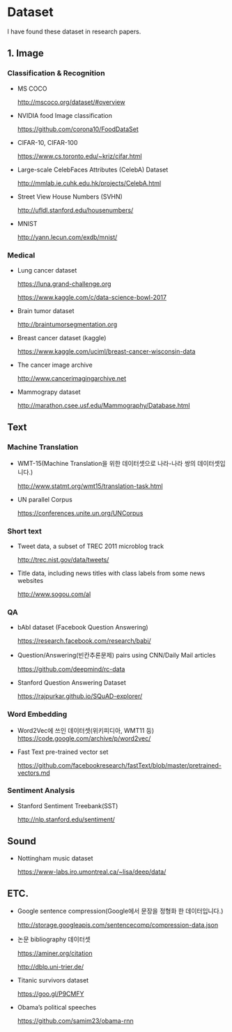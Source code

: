 # Dataset
I have found these dataset in research papers.


## 1. Image

### Classification & Recognition

* MS COCO

	http://mscoco.org/dataset/#overview

* NVIDIA food Image classification

	https://github.com/corona10/FoodDataSet

* CIFAR-10, CIFAR-100

	https://www.cs.toronto.edu/~kriz/cifar.html

* Large-scale CelebFaces Attributes (CelebA) Dataset

	http://mmlab.ie.cuhk.edu.hk/projects/CelebA.html 

* Street View House Numbers (SVHN)

	http://ufldl.stanford.edu/housenumbers/

* MNIST

	http://yann.lecun.com/exdb/mnist/


### Medical

* Lung cancer dataset

	https://luna.grand-challenge.org

	https://www.kaggle.com/c/data-science-bowl-2017

* Brain tumor dataset

	http://braintumorsegmentation.org

* Breast cancer dataset (kaggle)

	https://www.kaggle.com/uciml/breast-cancer-wisconsin-data

* The cancer image archive

	http://www.cancerimagingarchive.net

* Mammograpy dataset

	http://marathon.csee.usf.edu/Mammography/Database.html 



## Text

### Machine Translation

* WMT-15(Machine Translation을 위한 데이터셋으로 나라-나라 쌍의 데이터셋입니다.)

	http://www.statmt.org/wmt15/translation-task.html

* UN parallel Corpus

	https://conferences.unite.un.org/UNCorpus


### Short text

* Tweet data, a subset of TREC 2011 microblog track

	http://trec.nist.gov/data/tweets/

* Title data, including news titles with class labels from some news websites

	http://www.sogou.com/al


### QA

* bAbI dataset (Facebook Question Answering)

	https://research.facebook.com/research/babi/

* Question/Answering(빈칸추론문제) pairs using CNN/Daily Mail articles

	https://github.com/deepmind/rc-data

* Stanford Question Answering Dataset

	https://rajpurkar.github.io/SQuAD-explorer/




### Word Embedding

* Word2Vec에 쓰인 데이터셋(위키피디아, WMT11 등)
	https://code.google.com/archive/p/word2vec/

* Fast Text pre-trained vector set

	https://github.com/facebookresearch/fastText/blob/master/pretrained-vectors.md


### Sentiment Analysis

* Stanford Sentiment Treebank(SST)

	http://nlp.stanford.edu/sentiment/


## Sound

* Nottingham music dataset

	https://www-labs.iro.umontreal.ca/~lisa/deep/data/
	

## ETC.

* Google sentence compression(Google에서 문장을 정형화 한 데이터입니다.)

	http://storage.googleapis.com/sentencecomp/compression-data.json 

* 논문 bibliography 데이터셋

	https://aminer.org/citation

	http://dblp.uni-trier.de/

* Titanic survivors dataset

	https://goo.gl/P9CMFY 

* Obama’s political speeches

	https://github.com/samim23/obama-rnn 

